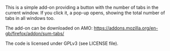 This is a simple add-on providing a button with the number of tabs in the
current window. If you click it, a pop-up opens, showing the total number of
tabs in all windows too.

The add-on can be downloaded on AMO: https://addons.mozilla.org/en-gb/firefox/addon/sum-tabs/

The code is licensed under GPLv3 (see LICENSE file).
